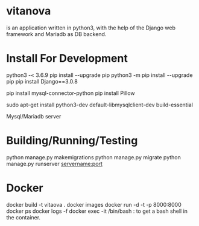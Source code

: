 # vitanova 
is an application written in python3,
with the help of the Django web framework and Mariadb as DB backend.

# Install For Development

python3 -< 3.6.9
pip install --upgrade pip
python3 -m pip install --upgrade pip
pip install Django==3.0.8

pip install mysql-connector-python
pip install Pillow

sudo apt-get install python3-dev default-libmysqlclient-dev build-essential

Mysql/Mariadb server

# Building/Running/Testing

python manage.py makemigrations
python manage.py migrate
python manage.py runserver <servername:port>

# Docker 
docker  build -t vitaova . 
docker images
docker run -d -t -p 8000:8000 <container-id>
docker ps
docker logs -f <container-id>
docker exec -it <container-id> /bin/bash : to get a bash shell in the container.
